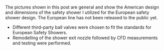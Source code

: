 The pictures shown in this post are general and show the American design and dimensions of the safety shower I utilized for the European safety shower design. The European line has not been released to the public yet.

- Different third-party ball valves were chosen to fit the standards for European Safety Showers.
- Remodelling of the shower exit nozzle followed by CFD measurements and testing were performed.
